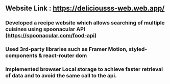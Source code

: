 ## Website Link : https://deliciousss-web.web.app/

### Developed a recipe website which allows searching of multiple cuisines using spoonacular API (https://spoonacular.com/food-api)

### Used 3rd-party libraries such as Framer Motion, styled-components & react-router dom

### Implemented browser Local storage to achieve faster retrieval of data and to avoid the same call to the api.


